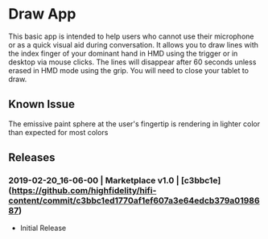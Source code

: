 # Draw App

This basic app is intended to help users who cannot use their microphone or as a quick visual aid during 
conversation. It allows you to draw lines with the index finger of your dominant hand in HMD using the trigger 
or in desktop via mouse clicks. The lines will disappear after 60 seconds unless erased in HMD mode using the 
grip. You will need to close your tablet to draw.

## Known Issue

The emissive paint sphere at the user's fingertip is rendering in lighter color than expected for most colors

## Releases
### 2019-02-20_16-06-00 | Marketplace v1.0 | [c3bbc1e] (https://github.com/highfidelity/hifi-content/commit/c3bbc1ed1770af1ef607a3e64edcb379a0198687)

- Initial Release